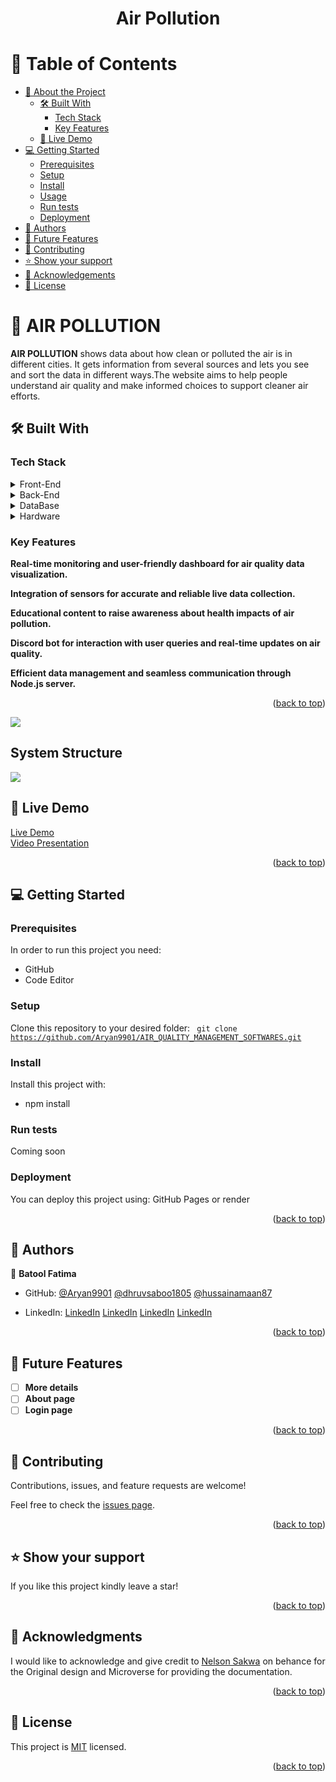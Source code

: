 <a name="readme-top"></a>

<div align="center">

  <h1><b>Air Pollution</b></h1>

</div>

<!-- TABLE OF CONTENTS -->

# 📗 Table of Contents

- [📖 About the Project](#about-project)
  - [🛠 Built With](#built-with)
    - [Tech Stack](#tech-stack)
    - [Key Features](#key-features)
  - [🚀 Live Demo](#live-demo)
- [💻 Getting Started](#getting-started)
  - [Prerequisites](#prerequisites)
  - [Setup](#setup)
  - [Install](#install)
  - [Usage](#usage)
  - [Run tests](#run-tests)
  - [Deployment](#deployment)
- [👥 Authors](#authors)
- [🔭 Future Features](#future-features)
- [🤝 Contributing](#contributing)
- [⭐️ Show your support](#support)
- [🙏 Acknowledgements](#acknowledgements)
- [📝 License](#license)

<!-- PROJECT DESCRIPTION -->

# 📖 AIR POLLUTION <a name="about-project"></a>


**AIR POLLUTION** shows data about how clean or polluted the air is in different cities. It gets information from several sources and lets you see and sort the data in different ways.The website aims to help people understand air quality and make informed choices to support cleaner air efforts.

## 🛠 Built With <a name="built-with"></a>

### Tech Stack <a name="tech-stack"></a>

<details>
  <summary>Front-End</summary>
  <ul>
    <li><a href="https://reactjs.org/">React-js</a></li>
    <li><a href="https://sass-lang.com/documentation/">Sass: Syntactically Awesome Style Sheets</a></li>
    <li><a href="https://www.chartjs.org/">Chart js</a></li>
    <li><a href="https://axios-http.com/docs/api_intro">Axios</a></li>
  </ul>
</details>
<details>
  <summary>Back-End</summary>
  <ul>
    <li><a href="https://nodejs.org/docs/latest/api/">Node-js</a></li>
    <li><a href="https://cron-job.org/en/">Chrone Job</a></li>
    <li><a href="https://expressjs.com/">Express-Js</a></li>
  </ul>
</details>
<details>
  <summary>DataBase</summary>
  <ul>
    <li><a href="https://www.mongodb.com/">Mongo-DB</a></li>
  </ul>
</details>
<details>
  <summary>Hardware</summary>
  <ul>
    <li><a href="https://www.arduino.cc/">Arduino-Uno</a></li>
    <li><a href="https://blynk.io/">Blynk-Software</a></li>
  </ul>
</details>  


<!-- Features -->

### Key Features <a name="key-features"></a>

**Real-time monitoring and user-friendly dashboard for air quality data visualization.**

**Integration of sensors for accurate and reliable live data collection.**

**Educational content to raise awareness about health impacts of air pollution.**

**Discord bot for interaction with user queries and real-time updates on air quality.**

**Efficient data management and seamless communication through Node.js server.**

<p align="right">(<a href="#readme-top">back to top</a>)</p>

<!--Circuit Diagram--!>
<img src = "https://github.com/Aryan9901/AIR_QUALITY_MANAGEMENT_SOFTWARES/blob/main/images/circuit_diagram.png" ></img>

<h2>System Structure</h2>
<img src = "https://github.com/dhruvsaboo1805/AIR_QUALITY_MANAGEMENT_SOFTWARES/blob/3f3c27bfa14ee1626350d86908bab17d5e6f1aac/images/System%20Structure.png"></img>
<!-- LIVE DEMO -->

## 🚀 Live Demo <a name="live-demo"></a>

[Live Demo](https://air-pollution-data.vercel.app/) 
<br>
[Video Presentation](https://youtu.be/Fvw-E-pgo4c)

<!-- - [Live Demo Link](https://google.com) -->

<p align="right">(<a href="#readme-top">back to top</a>)</p>

<!-- GETTING STARTED -->


## 💻 Getting Started <a name="getting-started"></a>



### Prerequisites

In order to run this project you need:

* GitHub
* Code Editor

### Setup

Clone this repository to your desired folder:
<code>
  git clone https://github.com/Aryan9901/AIR_QUALITY_MANAGEMENT_SOFTWARES.git
</code>


### Install

Install this project with:

* npm install


### Run tests

Coming soon

### Deployment <a name="deployment"></a>

You can deploy this project using: GitHub Pages or render


<p align="right">(<a href="#readme-top">back to top</a>)</p>
<!-- AUTHORS -->

## 👥 Authors <a name="authors"></a>

👤 **Batool Fatima**

- GitHub: [@Aryan9901](https://github.com/Aryan9901)
           [@dhruvsaboo1805](https://github.com/dhruvsaboo1805)
            [@hussainamaan87](https://github.com/hussainamaan87)
  
- LinkedIn: [LinkedIn](https://www.linkedin.com/in/dhruvsaboo1805)
            [LinkedIn](https://www.linkedin.com/in/agaryan)
            [LinkedIn](https://www.linkedin.com/in/hussainamaan87)
            [LinkedIn](https://www.linkedin.com/in/akanksha314)


<p align="right">(<a href="#readme-top">back to top</a>)</p>


<!-- FUTURE FEATURES -->

## 🔭 Future Features <a name="future-features"></a>


- [ ] **More details**
- [ ] **About page**
- [ ] **Login page**

<p align="right">(<a href="#readme-top">back to top</a>)</p>

<!-- CONTRIBUTING -->

## 🤝 Contributing <a name="contributing"></a>

Contributions, issues, and feature requests are welcome!

Feel free to check the [issues page](../../issues/).

<p align="right">(<a href="#readme-top">back to top</a>)</p>

<!-- SUPPORT -->

## ⭐️ Show your support <a name="support"></a>


If you like this project kindly leave a star!


<p align="right">(<a href="#readme-top">back to top</a>)</p>

<!-- ACKNOWLEDGEMENTS -->

## 🙏 Acknowledgments <a name="acknowledgements"></a>

I would like to acknowledge and give credit to [Nelson Sakwa](https://www.behance.net/sakwadesignstudio) on behance for the Original design and Microverse for providing the documentation.

<p align="right">(<a href="#readme-top">back to top</a>)</p>


<!-- LICENSE -->

## 📝 License <a name="license"></a>

This project is [MIT](./LICENSE) licensed.


<p align="right">(<a href="#readme-top">back to top</a>)</p>

